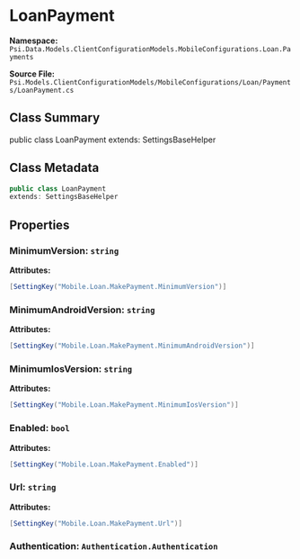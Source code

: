 # LoanPayment

**Namespace:** `Psi.Data.Models.ClientConfigurationModels.MobileConfigurations.Loan.Payments`

**Source File:** `Psi.Models.ClientConfigurationModels/MobileConfigurations/Loan/Payments/LoanPayment.cs`

## Class Summary

public class LoanPayment
extends: SettingsBaseHelper

## Class Metadata

```typescript
public class LoanPayment
extends: SettingsBaseHelper
```

## Properties

### MinimumVersion: `string`

**Attributes:**
```csharp
[SettingKey("Mobile.Loan.MakePayment.MinimumVersion")]
```

### MinimumAndroidVersion: `string`

**Attributes:**
```csharp
[SettingKey("Mobile.Loan.MakePayment.MinimumAndroidVersion")]
```

### MinimumIosVersion: `string`

**Attributes:**
```csharp
[SettingKey("Mobile.Loan.MakePayment.MinimumIosVersion")]
```

### Enabled: `bool`

**Attributes:**
```csharp
[SettingKey("Mobile.Loan.MakePayment.Enabled")]
```

### Url: `string`

**Attributes:**
```csharp
[SettingKey("Mobile.Loan.MakePayment.Url")]
```

### Authentication: `Authentication.Authentication`
